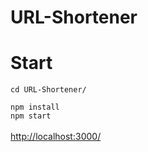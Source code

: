 # URL-Shortener

# Start

 <code>cd URL-Shortener/</code><br>

 
<code>npm install</code><br>
<code>npm start</code><br><br>
<a href="http://localhost:3000/">http://localhost:3000/ </a>
